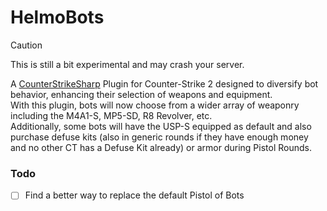 # HelmoBots

> [!CAUTION]  
> This is still a bit experimental and may crash your server.


A [CounterStrikeSharp](https://github.com/roflmuffin/CounterStrikeSharp) Plugin for Counter-Strike 2 designed to diversify bot behavior, enhancing their selection of weapons and equipment.  
With this plugin, bots will now choose from a wider array of weaponry including the M4A1-S, MP5-SD, R8 Revolver, etc.  
Additionally, some bots will have the USP-S equipped as default and also purchase defuse kits
(also in generic rounds if they have enough money and no other CT has a Defuse Kit already) or armor during Pistol Rounds.

### Todo

- [ ] Find a better way to replace the default Pistol of Bots   
